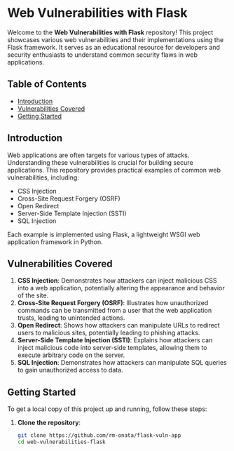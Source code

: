 # Web Vulnerabilities with Flask

Welcome to the **Web Vulnerabilities with Flask** repository! This project showcases various web vulnerabilities and their implementations using the Flask framework. It serves as an educational resource for developers and security enthusiasts to understand common security flaws in web applications.

## Table of Contents

- [Introduction](#introduction)
- [Vulnerabilities Covered](#vulnerabilities-covered)
- [Getting Started](#getting-started)

## Introduction

Web applications are often targets for various types of attacks. Understanding these vulnerabilities is crucial for building secure applications. This repository provides practical examples of common web vulnerabilities, including:

- CSS Injection
- Cross-Site Request Forgery (OSRF)
- Open Redirect
- Server-Side Template Injection (SSTI)
- SQL Injection


Each example is implemented using Flask, a lightweight WSGI web application framework in Python.

## Vulnerabilities Covered

1. **CSS Injection**: Demonstrates how attackers can inject malicious CSS into a web application, potentially altering the appearance and behavior of the site.
2. **Cross-Site Request Forgery (OSRF)**: Illustrates how unauthorized commands can be transmitted from a user that the web application trusts, leading to unintended actions.
3. **Open Redirect**: Shows how attackers can manipulate URLs to redirect users to malicious sites, potentially leading to phishing attacks.
4. **Server-Side Template Injection (SSTI)**: Explains how attackers can inject malicious code into server-side templates, allowing them to execute arbitrary code on the server.
5. **SQL Injection**: Demonstrates how attackers can manipulate SQL queries to gain unauthorized access to data.


## Getting Started

To get a local copy of this project up and running, follow these steps:

1. **Clone the repository**:
   ```bash
   git clone https://github.com/rm-onata/flask-vuln-app
   cd web-vulnerabilities-flask
